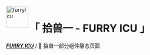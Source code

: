 <a href="https://furry.icu">
    <img alt="furryicu" src="./furryicu.ico" style="width: 60px; height: 60px;" align="left">
</a>

<div align="left">

# 「 拾兽一 - FURRY ICU 」

**_<a href="https://furry.icu">FURRY.ICU</a>_** / 🚧 拾兽一部分组件静态页面

</div>

